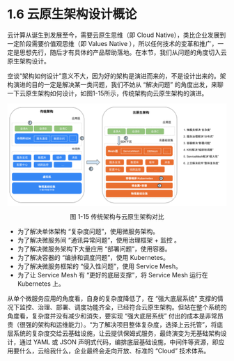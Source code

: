 # 1.6 云原生架构设计概论

云计算从诞生到发展至今，需要云原生思维（即 Cloud Native），类比企业发展到一定阶段需要价值观思维（即 Values Native ），所以任何技术的变革和推广，一定是思想先行，随后才有具体的产品帮助落地。在本节，我们从问题的角度切入云原生架构设计。

空谈“架构如何设计”意义不大，因为好的架构是演进而来的，不是设计出来的。架构演进的目的一定是解决某一类问题，我们不妨从 “解决问题” 的角度出发，来聊一下云原生架构如何设计，如图1-15所示，传统架构向云原生架构的演进。

<div  align="center">
	<img src="../assets/arc-1.svg" width = "700"  align=center />
	<p>图 1-15 传统架构与云原生架构对比</p>
</div>

- 为了解决单体架构 “复杂度问题”，使用微服务架构。
- 为了解决微服务间 “通讯异常问题”，使用治理框架 + 监控 。
- 为了解决微服务架构下大量应用 “部署问题”，使用容器。
- 为了解决容器的 “编排和调度问题”，使用 Kubernetes。
- 为了解决微服务框架的 “侵入性问题”，使用 Service Mesh。
- 为了让 Service Mesh 有 “更好的底层支撑”，将 Service Mesh 运行在 Kubernetes 上。

从单个微服务应用的角度看，自身的复杂度降低了，在 “强大底层系统” 支撑的情况下监控、治理、部署、调度功能齐全，已经符合云原生架构。但站在整个系统的角度看，复杂度并没有减少和消失，要实现 “强大底层系统” 付出的成本是非常昂贵（很强的架构和运维能力）。“为了解决项目整体复杂度，选择上云托管”，将底层系统的复杂度交给云基础设施，让云提供保姆式服务，最终演变为无基础架构设计，通过 YAML 或 JSON 声明式代码，编排底层基础设施，中间件等资源，即应用要什么，云给我什么，企业最终会走向开放、标准的 “Cloud” 技术体系。
